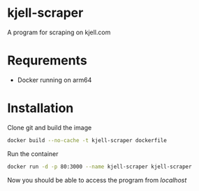 # kjell-scraper
A program for scraping on kjell.com

# Requrements
* Docker running on arm64

# Installation
Clone git and build the image
```bash
docker build --no-cache -t kjell-scraper dockerfile
```

Run the container
```bash
docker run -d -p 80:3000 --name kjell-scraper kjell-scraper
```
Now you should be able to access the program from *localhost*
